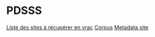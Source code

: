 # PDSSS

[Liste des sites à récupérer en vrac](https://docs.google.com/document/d/1hXfIpmajRpP2upm5bBfBs8B7i2Dw_CVppn6NcgUd4a4/edit?usp=sharing)
[Corpus](https://docs.google.com/spreadsheets/d/1-5F65Qbr6LgLVAzvyWLTxuE_QvDChQE_iMwvnobPRpU/edit)
[Metadata site](https://docs.google.com/spreadsheets/d/1-0pNolT15KL9yEBM9E8QZUnLg7mhB52cuNKuUyLfpN8/edit)